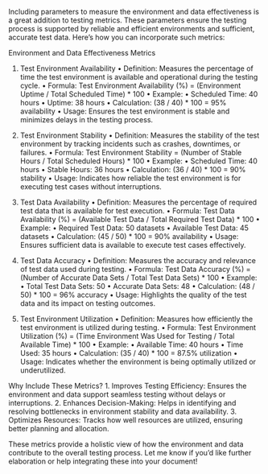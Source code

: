 Including parameters to measure the environment and data effectiveness is a great addition to testing metrics. These parameters ensure the testing process is supported by reliable and efficient environments and sufficient, accurate test data. Here’s how you can incorporate such metrics:

Environment and Data Effectiveness Metrics

1. Test Environment Availability
	•	Definition: Measures the percentage of time the test environment is available and operational during the testing cycle.
	•	Formula:
Test Environment Availability (%) = (Environment Uptime / Total Scheduled Time) * 100
	•	Example:
	•	Scheduled Time: 40 hours
	•	Uptime: 38 hours
	•	Calculation: (38 / 40) * 100 = 95% availability
	•	Usage: Ensures the test environment is stable and minimizes delays in the testing process.

2. Test Environment Stability
	•	Definition: Measures the stability of the test environment by tracking incidents such as crashes, downtimes, or failures.
	•	Formula:
Test Environment Stability = (Number of Stable Hours / Total Scheduled Hours) * 100
	•	Example:
	•	Scheduled Time: 40 hours
	•	Stable Hours: 36 hours
	•	Calculation: (36 / 40) * 100 = 90% stability
	•	Usage: Indicates how reliable the test environment is for executing test cases without interruptions.

3. Test Data Availability
	•	Definition: Measures the percentage of required test data that is available for test execution.
	•	Formula:
Test Data Availability (%) = (Available Test Data / Total Required Test Data) * 100
	•	Example:
	•	Required Test Data: 50 datasets
	•	Available Test Data: 45 datasets
	•	Calculation: (45 / 50) * 100 = 90% availability
	•	Usage: Ensures sufficient data is available to execute test cases effectively.

4. Test Data Accuracy
	•	Definition: Measures the accuracy and relevance of test data used during testing.
	•	Formula:
Test Data Accuracy (%) = (Number of Accurate Data Sets / Total Test Data Sets) * 100
	•	Example:
	•	Total Test Data Sets: 50
	•	Accurate Data Sets: 48
	•	Calculation: (48 / 50) * 100 = 96% accuracy
	•	Usage: Highlights the quality of the test data and its impact on testing outcomes.

5. Test Environment Utilization
	•	Definition: Measures how efficiently the test environment is utilized during testing.
	•	Formula:
Test Environment Utilization (%) = (Time Environment Was Used for Testing / Total Available Time) * 100
	•	Example:
	•	Available Time: 40 hours
	•	Time Used: 35 hours
	•	Calculation: (35 / 40) * 100 = 87.5% utilization
	•	Usage: Indicates whether the environment is being optimally utilized or underutilized.

Why Include These Metrics?
	1.	Improves Testing Efficiency: Ensures the environment and data support seamless testing without delays or interruptions.
	2.	Enhances Decision-Making: Helps in identifying and resolving bottlenecks in environment stability and data availability.
	3.	Optimizes Resources: Tracks how well resources are utilized, ensuring better planning and allocation.

These metrics provide a holistic view of how the environment and data contribute to the overall testing process. Let me know if you’d like further elaboration or help integrating these into your document!
